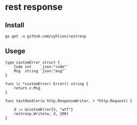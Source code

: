 # rest response


## Install

`go get -u github.com/syhlion/restresp`

## Usege

```
type customError struct {
	Code int    `json:"code"`
	Msg  string `json:"msg"`
}

func (c *customError) Error() string {
	return c.Msg
}

func testHandler(w http.ResponseWriter, r *http.Request) {

	d := &customError{5, "wtf"}
	restresp.Write(w, d, 200)
}
```

